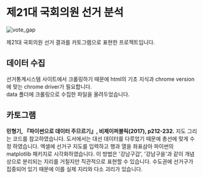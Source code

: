# 제21대 국회의원 선거 분석


![vote_gap](https://github.com/camelia13/21st-legislative-election-analysis/blob/master/득표_차이.png?raw=true)

제21대 국회의원 선거 결과를 카토그램으로 표현한 프로젝트입니다.

## 데이터 수집

선거통계시스템 사이트에서 크롤링하기 때문에 html의 기초 지식과 chrome version에 맞는 chrome driver가 필요합니다.  
data 폴더에 크롤링으로 수집한 파일을 올려두었습니다.

## 카토그램
__민형기, 『파이썬으로 데이터 주므르기』, 비제이퍼블릭(2017), p212-232.__ 지도 그리는 코드를 참고하였습니다. 도서에서는 대선 데이터를 다루었기 때문에 총선에 맞게 수정 하였습니다. 엑셀에 선거구 지도를 입력하고 행과 열을 좌표삼아 파이썬의 matplotlib 패키지로 시각화하였습니다. 이 방법은 '강남구갑', '강남구을'과 같이 개념상으로 분리되는 지리를 거칠지만 직관적으로 표현할 수 있습니다. 수도권에 선거구가 집중되어 있기 때문에 이를 실제 지리와 다소 괴리가 있습니다.

